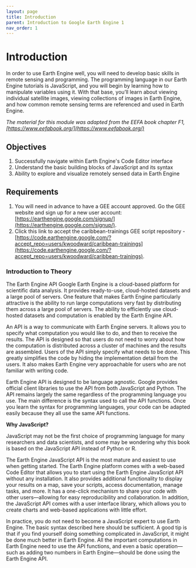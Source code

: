 ```yaml
---
layout: page
title: Introduction
parent: Introduction to Google Earth Engine 1
nav_order: 1
---
```


# Introduction

In order to use Earth Engine well, you will need to develop basic skills in remote sensing and programming. The programming language in our Earth Engine tutorials is JavaScript, and you will begin by learning how to manipulate variables using it. With that base, you’ll learn about viewing individual satellite images, viewing collections of images in Earth Engine, and how common remote sensing terms are referenced and used in Earth Engine. 

*The material for this module was adapted from the EEFA book chapter F1, [https://www.eefabook.org/](https://www.eefabook.org/)*

## Objectives 
1. Successfully navigate within Earth Engine's Code Editor interface
2. Understand the basic building blocks of JavaScript and its syntax
3. Ability to explore and visualize remotely sensed data in Earth Engine


## Requirements
1. You will need in advance to have a GEE account approved. Go the GEE website and sign up for a new user account: [https://earthengine.google.com/signup/](https://earthengine.google.com/signup/).
2. Click this link to accept the caribbean-trainings GEE script repository - [https://code.earthengine.google.com/?accept_repo=users/kwoodward/caribbean-trainings](https://code.earthengine.google.com/?accept_repo=users/kwoodward/caribbean-trainings).


### Introduction to Theory 
The Earth Engine API 
Google Earth Engine is a cloud-based platform for scientific data analysis. It provides ready-to-use, cloud-hosted datasets and a large pool of servers. One feature that makes Earth Engine particularly attractive is the ability to run large computations very fast by distributing them across a large pool of servers. The ability to efficiently use cloud-hosted datasets and computation is enabled by the Earth Engine API.

An API is a way to communicate with Earth Engine servers. It allows you to specify what computation you would like to do, and then to receive the results. The API is designed so that users do not need to worry about how the computation is distributed across a cluster of machines and the results are assembled. Users of the API simply specify what needs to be done. This greatly simplifies the code by hiding the implementation detail from the users. It also makes Earth Engine very approachable for users who are not familiar with writing code.

Earth Engine API is designed to be language agnostic. Google provides official client libraries to use the API from both JavaScript and Python. The API remains largely the same regardless of the programming language you use. The main difference is the syntax used to call the API functions. Once you learn the syntax for programming languages, your code can be adapted easily because they all use the same API functions.

**Why JavaScript?**

JavaScript may not be the first choice of programming language for many researchers and data scientists, and some may be wondering why this book is based on the JavaScript API instead of Python or R.

The Earth Engine JavaScript API is the most mature and easiest to use when getting started. The Earth Engine platform comes with a web-based Code Editor that allows you to start using the Earth Engine JavaScript API without any installation. It also provides additional functionality to display your results on a map, save your scripts, access documentation, manage tasks, and more. It has a one-click mechanism to share your code with other users—allowing for easy reproducibility and collaboration. In addition, the JavaScript API comes with a user interface library, which allows you to create charts and web-based applications with little effort. 

In practice, you do not need to become a JavaScript expert to use Earth Engine. The basic syntax described here should be sufficient. A good tip is that if you find yourself doing something complicated in JavaScript, it might be done much better in Earth Engine. All the important computations in Earth Engine need to use the API functions, and even a basic operation—such as adding two numbers in Earth Engine—should be done using the Earth Engine API. 

